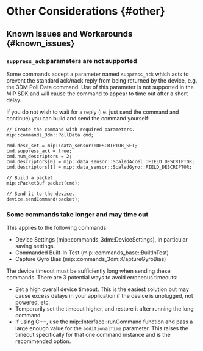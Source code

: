 Other Considerations  {#other}
====================

Known Issues and Workarounds  {#known_issues}
----------------------------

### `suppress_ack` parameters are not supported

Some commands accept a parameter named `suppress_ack` which acts to prevent
the standard ack/nack reply from being returned by the device, e.g. the
3DM Poll Data command. Use of this parameter is not supported in the MIP SDK
and will cause the command to appear to time out after a short delay.

If you do not wish to wait for a reply (i.e. just send the command and continue)
you can build and send the command yourself:
~~~~~~~~{.cpp}
// Create the command with required parameters.
mip::commands_3dm::PollData cmd;

cmd.desc_set = mip::data_sensor::DESCRIPTOR_SET;
cmd.suppress_ack = true;
cmd.num_descriptors = 2;
cmd.descriptors[0] = mip::data_sensor::ScaledAccel::FIELD_DESCRIPTOR;
cmd.descriptors[1] = mip::data_sensor::ScaledGyro::FIELD_DESCRIPTOR;

// Build a packet.
mip::PacketBuf packet(cmd);

// Send it to the device.
device.sendCommand(packet);
~~~~~~~~

### Some commands take longer and may time out

This applies to the following commands:
* Device Settings (mip::commands_3dm::DeviceSettings), in particular saving settings.
* Commanded Built-In Test (mip::commands_base::BuiltInTest)
* Capture Gyro Bias (mip::commands_3dm::CaptureGyroBias)

The device timeout must be sufficiently long when sending these commands.
There are 3 potential ways to avoid erroneous timeouts:
* Set a high overall device timeout. This is the easiest solution but may cause excess
  delays in your application if the device is unplugged, not powered, etc.
* Temporarily set the timeout higher, and restore it after running the long command.
* If using C++, use the mip::Interface::runCommand function and pass a large enough
  value for the `additionalTime` parameter. This raises the timeout specifically for that
  one command instance and is the recommended option.
